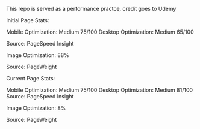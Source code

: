 This repo is served as a performance practce, credit goes to Udemy 

Initial Page Stats:

 Mobile Optimization: Medium 75/100
 Desktop Optimization: Medium 65/100

 Source: PageSpeed Insight

 Image Optimization: 88% 

 Source: PageWeight

 Current Page Stats:
 
 Mobile Optimization: Medium 75/100
 Desktop Optimization: Medium 81/100
 Source: PageSpeed Insight

 Image Optimization: 8%

 Source: PageWeight